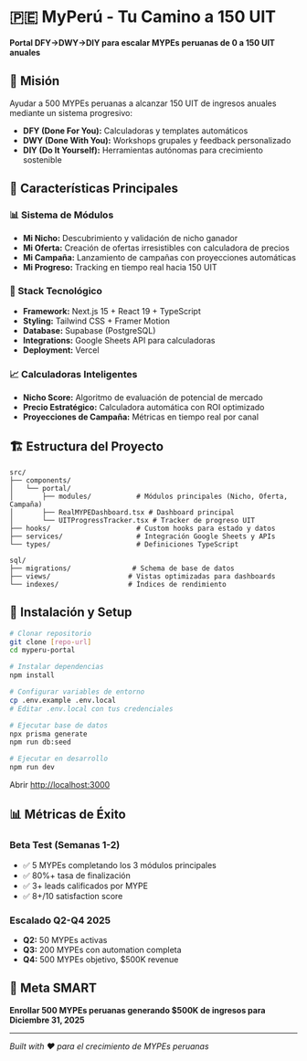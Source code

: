 # 🇵🇪 MyPerú - Tu Camino a 150 UIT

**Portal DFY→DWY→DIY para escalar MYPEs peruanas de 0 a 150 UIT anuales**

## 🎯 Misión
Ayudar a 500 MYPEs peruanas a alcanzar 150 UIT de ingresos anuales mediante un sistema progresivo:
- **DFY (Done For You):** Calculadoras y templates automáticos
- **DWY (Done With You):** Workshops grupales y feedback personalizado  
- **DIY (Do It Yourself):** Herramientas autónomas para crecimiento sostenible

## 🚀 Características Principales

### 📊 Sistema de Módulos
- **Mi Nicho:** Descubrimiento y validación de nicho ganador
- **Mi Oferta:** Creación de ofertas irresistibles con calculadora de precios
- **Mi Campaña:** Lanzamiento de campañas con proyecciones automáticas
- **Mi Progreso:** Tracking en tiempo real hacia 150 UIT

### 🔧 Stack Tecnológico
- **Framework:** Next.js 15 + React 19 + TypeScript
- **Styling:** Tailwind CSS + Framer Motion
- **Database:** Supabase (PostgreSQL)
- **Integrations:** Google Sheets API para calculadoras
- **Deployment:** Vercel

### 📈 Calculadoras Inteligentes
- **Nicho Score:** Algoritmo de evaluación de potencial de mercado
- **Precio Estratégico:** Calculadora automática con ROI optimizado
- **Proyecciones de Campaña:** Métricas en tiempo real por canal

## 🏗️ Estructura del Proyecto

```
src/
├── components/
│   └── portal/
│       ├── modules/           # Módulos principales (Nicho, Oferta, Campaña)
│       ├── RealMYPEDashboard.tsx # Dashboard principal
│       └── UITProgressTracker.tsx # Tracker de progreso UIT
├── hooks/                     # Custom hooks para estado y datos
├── services/                  # Integración Google Sheets y APIs
└── types/                     # Definiciones TypeScript

sql/
├── migrations/               # Schema de base de datos
├── views/                   # Vistas optimizadas para dashboards
└── indexes/                 # Índices de rendimiento
```

## 🚀 Instalación y Setup

```bash
# Clonar repositorio
git clone [repo-url]
cd myperu-portal

# Instalar dependencias
npm install

# Configurar variables de entorno
cp .env.example .env.local
# Editar .env.local con tus credenciales

# Ejecutar base de datos
npx prisma generate
npm run db:seed

# Ejecutar en desarrollo
npm run dev
```

Abrir [http://localhost:3000](http://localhost:3000)

## 📊 Métricas de Éxito

### Beta Test (Semanas 1-2)
- ✅ 5 MYPEs completando los 3 módulos principales
- ✅ 80%+ tasa de finalización
- ✅ 3+ leads calificados por MYPE  
- ✅ 8+/10 satisfaction score

### Escalado Q2-Q4 2025
- **Q2:** 50 MYPEs activas
- **Q3:** 200 MYPEs con automation completa
- **Q4:** 500 MYPEs objetivo, $500K revenue

## 🎯 Meta SMART
**Enrollar 500 MYPEs peruanas generando $500K de ingresos para Diciembre 31, 2025**

---
*Built with ❤️ para el crecimiento de MYPEs peruanas*
